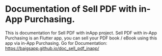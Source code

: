 # Documentation of Sell PDF with in-App Purchasing.
 This is documentation for Sell PDF with inApp project. Sell PDF with in-App Purchasing is an Flutter app, you can sell your PDF book / eBook using this app via in-App Purchasing. 
 Go for Documentation: https://baigsapp.github.io/doc_sell_pdf_inapp/
 
